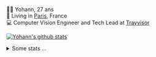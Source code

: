 <p>
  👨🏻 <bold>Yohann</bold>, 27 ans<br/>
  💼 Living in <a href="https://www.google.com/maps?q=paris">Paris</a>, France<br/>
  💻 Computer Vision Engineer and Tech Lead at <a href="https://trayvisor.com/">Trayvisor</a><br/>
</p>

<a href="https://github.com/anuraghazra/github-readme-stats"><img align="center" src="https://github-readme-stats-go94hl40s-yohann84l.vercel.app//api?username=yohann84L&show_icons=true&include_all_commits=true" alt="Yohann's github stats" /> </a>


<details>
  <summary>Some stats ...</summary><br/>
  

<!--START_SECTION:waka-->
![Code Time](http://img.shields.io/badge/Code%20Time-400%20hrs%2037%20mins-blue)

![Profile Views](http://img.shields.io/badge/Profile%20Views-0-blue)

**🐱 My GitHub Data** 

> 🏆 168 Contributions in the Year 2023
 > 
> 📦 440.6 kB Used in GitHub's Storage 
 > 
> 🚫 Not Opted to Hire
 > 
> 📜 24 Public Repositories 
 > 
> 🔑 21 Private Repositories  
 > 
**I'm an Early 🐤** 

```text
🌞 Morning      286 commits       ████████░░░░░░░░░░░░░░░░░   33.22 % 
🌆 Daytime      513 commits       ███████████████░░░░░░░░░░   59.58 % 
🌃 Evening       62 commits       █░░░░░░░░░░░░░░░░░░░░░░░░   07.20 % 
🌙 Night          0 commits       ░░░░░░░░░░░░░░░░░░░░░░░░░   00.00 % 

```
📅 **I'm Most Productive on Wednesday** 

```text
Monday         104 commits       ███░░░░░░░░░░░░░░░░░░░░░░   12.08 % 
Tuesday        197 commits       █████░░░░░░░░░░░░░░░░░░░░   22.88 % 
Wednesday      211 commits       ██████░░░░░░░░░░░░░░░░░░░   24.51 % 
Thursday       157 commits       ████░░░░░░░░░░░░░░░░░░░░░   18.23 % 
Friday         179 commits       █████░░░░░░░░░░░░░░░░░░░░   20.79 % 
Saturday        13 commits       ░░░░░░░░░░░░░░░░░░░░░░░░░   01.51 % 
Sunday           0 commits       ░░░░░░░░░░░░░░░░░░░░░░░░░   00.00 % 

```


📊 **This Week I Spent My Time On** 

```text
⌚︎ Time Zone: Europe/Paris

💬 Programming Languages: 
Python                   5 hrs 20 mins       █████████░░░░░░░░░░░░░░░░   35.97 % 
JavaScript               5 hrs 14 mins       ████████░░░░░░░░░░░░░░░░░   35.32 % 
Jupyter                  2 hrs 13 mins       ███░░░░░░░░░░░░░░░░░░░░░░   14.95 % 
YAML                     1 hr 5 mins         █░░░░░░░░░░░░░░░░░░░░░░░░   07.37 % 
HTTP Request             39 mins             █░░░░░░░░░░░░░░░░░░░░░░░░   04.41 % 

🔥 Editors: 
PyCharm                  9 hrs 25 mins       ████████████████░░░░░░░░░   63.51 % 
WebStorm                 5 hrs 20 mins       █████████░░░░░░░░░░░░░░░░   35.99 % 
VS Code                  4 mins              ░░░░░░░░░░░░░░░░░░░░░░░░░   00.49 % 

💻 Operating System: 
Mac                      14 hrs 50 mins      █████████████████████████   100.00 % 

```

**I Mostly Code in Python** 

```text
Python                   18 repos            ██████████████░░░░░░░░░░░   56.25 % 
Java                     6 repos             ████░░░░░░░░░░░░░░░░░░░░░   18.75 % 
JavaScript               2 repos             █░░░░░░░░░░░░░░░░░░░░░░░░   06.25 % 
R                        2 repos             █░░░░░░░░░░░░░░░░░░░░░░░░   06.25 % 
HTML                     1 repo              ░░░░░░░░░░░░░░░░░░░░░░░░░   03.12 % 

```



 Last Updated on 16/02/2023 01:46:08 UTC
<!--END_SECTION:waka-->
